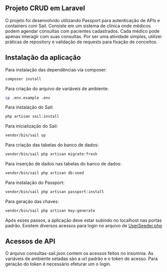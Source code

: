 ## Projeto CRUD em Laravel

O projeto foi desenvolvido utilizando Passport para autenticação de APIs e containers com Sail.
Consiste em um sistema de clínica onde médicos podem agendar consultas com pacientes cadastrados. Cada médico pode apenas interagir com suas consultas.
Por ser uma atividade simples, utilizei práticas de repository e validação de requests para fixação de conceitos.

## Instalação da aplicação

Para instalação das dependências via composer:
```bash
composer install
```

Para criação do arquivo de variáveis de ambiente:
```bash
cp .env.example .env
```

Para instalação do Sail:
```bash
php artisan sail:install
```

Para inicialização do Sail:
```bash
vendor/bin/sail up
```

Para criação das tabelas do banco de dados:
```bash
vendor/bin/sail php artisan migrate:fresh
```

Para inserção de dados nas tabelas do banco de dados:
```bash
vendor/bin/sail php artisan db:seed
```

Para instalação do Passport:
```bash
vendor/bin/sail php artisan passport:install
```

Para geração das chaves:
```bash
vendor/bin/sail php artisan key:generate
```

Após esses passos, a aplicação deve estar subindo no localhost nas portas padrão.
Existem diversos acessos para login no arquivo de [UserSeeder.php](/database/seeders/UserSeeder.php)

## Acessos de API

O arquivo consultas-sail.json contem os acessos feitos no insomnia. As variáveis de ambiente setadas são a url padrão e o token de acesso. Para geração do token é necessário efeturar um o login.

